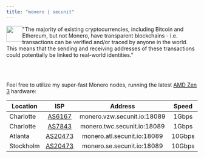 ```yaml
---
title: "monero | secunit"
---
```


<p>
<a href="https://getmonero.org/"><img src="https://secunit.pages.dev/images/monero-symbol-on-white-480.png" position="left" style="width:240px;float:left;width:42px;height:42px;"></a>
"The majority of existing cryptocurrencies, including Bitcoin and Ethereum, but not Monero, have transparent blockchains - i.e. transactions can be verified and/or traced by anyone in the world. This means that the sending and receiving addresses of these transactions could potentially be linked to real-world identities."
</p>

<br />
<br />

Feel free to utilize my super-fast Monero nodes, running the latest [AMD Zen 3](https://www.amd.com/en/products/cpu/amd-ryzen-9-5950x#product-specs) hardware:

| Location | ISP | Address | Speed |
| --- | :---: | :----: | :----: |
| Charlotte | [AS6167](https://bgp.he.net/AS6167) | monero.vzw.secunit.io:18089 | 1Gbps |
| Charlotte | [AS7843](https://bgp.he.net/AS7843) | monero.twc.secunit.io:18089 | 1Gbps |
| Atlanta | [AS20473](https://bgp.he.net/AS20473) | monero.atl.secunit.io:18089 | 10Gbps |
| Stockholm | [AS20473](https://bgp.he.net/AS20473) | monero.se.secunit.io:18089 | 10Gbps |

